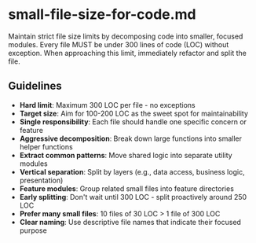# small-file-size-for-code.md

Maintain strict file size limits by decomposing code into smaller, focused modules. Every file MUST be under 300 lines of code (LOC) without exception. When approaching this limit, immediately refactor and split the file.

## Guidelines

- **Hard limit**: Maximum 300 LOC per file - no exceptions
- **Target size**: Aim for 100-200 LOC as the sweet spot for maintainability
- **Single responsibility**: Each file should handle one specific concern or feature
- **Aggressive decomposition**: Break down large functions into smaller helper functions
- **Extract common patterns**: Move shared logic into separate utility modules
- **Vertical separation**: Split by layers (e.g., data access, business logic, presentation)
- **Feature modules**: Group related small files into feature directories
- **Early splitting**: Don't wait until 300 LOC - split proactively around 250 LOC
- **Prefer many small files**: 10 files of 30 LOC > 1 file of 300 LOC
- **Clear naming**: Use descriptive file names that indicate their focused purpose